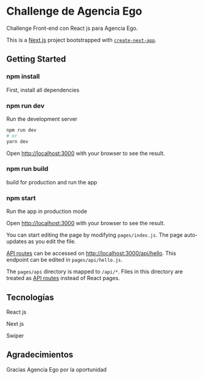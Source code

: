 # Challenge de Agencia Ego

Challenge Front-end con React js para Agencia Ego.

This is a [Next.js](https://nextjs.org/) project bootstrapped with [`create-next-app`](https://github.com/vercel/next.js/tree/canary/packages/create-next-app).

## Getting Started

### npm install

First, install all dependencies

### npm run dev

Run the development server

```bash
npm run dev
# or
yarn dev
```

Open [http://localhost:3000](http://localhost:3000) with your browser to see the result.

### npm run build

build for production and run the app

### npm start

Run the app in production mode

Open [http://localhost:3000](http://localhost:3000) with your browser to see the result.

You can start editing the page by modifying `pages/index.js`. The page auto-updates as you edit the file.

[API routes](https://nextjs.org/docs/api-routes/introduction) can be accessed on [http://localhost:3000/api/hello](http://localhost:3000/api/hello). This endpoint can be edited in `pages/api/hello.js`.

The `pages/api` directory is mapped to `/api/*`. Files in this directory are treated as [API routes](https://nextjs.org/docs/api-routes/introduction) instead of React pages.

## Tecnologías

<p>React js</p>
<p>Next js</p>
<p>Swiper</p>

## Agradecimientos

<p>Gracias Agencia Ego por la oportunidad</p>
